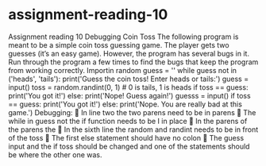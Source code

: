 # assignment-reading-10
Assignment reading  10
Debugging Coin Toss
The following program is meant to be a simple coin toss guessing game. The player gets two guesses (it’s an easy game). However, the program has several bugs in it. Run through the program a few times to find the bugs that keep the program from working correctly.
Importin  random
guess = ''
while guess not in ('heads', 'tails'):
    print('Guess the coin toss! Enter heads or tails:')
    guess = input()
toss = random.randint(0, 1) # 0 is tails, 1 is heads
if toss == guess:
    print('You got it!')
else:
    print('Nope! Guess again!')
    guesss = input()
    if toss == guess:
       print('You got it!')
    else:
        print('Nope. You are really bad at this game.')
Debugging:
	In line two the two parens need to be in parens
	The while in guess not the if function needs to be I in place
	In the parens of the parens the 
	In the sixth line the random and randint needs to be in front of the toss
	The first else statement should have no colon
	The guess input and the if toss should be changed and one of the statements should be where the other one was.

